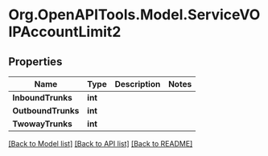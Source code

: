 # Org.OpenAPITools.Model.ServiceVOIPAccountLimit2

## Properties

Name | Type | Description | Notes
------------ | ------------- | ------------- | -------------
**InboundTrunks** | **int** |  | 
**OutboundTrunks** | **int** |  | 
**TwowayTrunks** | **int** |  | 

[[Back to Model list]](../README.md#documentation-for-models) [[Back to API list]](../README.md#documentation-for-api-endpoints) [[Back to README]](../README.md)

